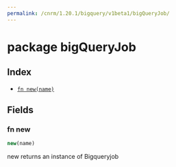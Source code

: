 ```yaml
---
permalink: /cnrm/1.20.1/bigquery/v1beta1/bigQueryJob/
---
```


# package bigQueryJob



## Index

* [`fn new(name)`](#fn-new)

## Fields

### fn new

```ts
new(name)
```

new returns an instance of Bigqueryjob